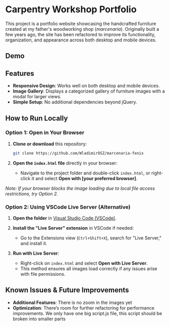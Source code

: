 
# Carpentry Workshop Portfolio

This project is a portfolio website showcasing the handcrafted furniture created at my father's woodworking shop (*marcenaria*). Originally built a few years ago, the site has been refactored to improve its functionality, organization, and appearance across both desktop and mobile devices.

## Demo


## Features

- **Responsive Design**: Works well on both desktop and mobile devices.
- **Image Gallery**: Displays a categorized gallery of furniture images with a modal for larger views.
- **Simple Setup**: No additional dependencies beyond jQuery.

## How to Run Locally

### Option 1: Open in Your Browser

1. **Clone or download** this repository:
   ```bash
   git clone https://github.com/WladimirOSZ/marcenaria-fenix
   ```

2. **Open the `index.html` file** directly in your browser:
   - Navigate to the project folder and double-click `index.html`, or right-click it and select **Open with [your preferred browser]**.

*Note: If your browser blocks the image loading due to local file access restrictions, try Option 2.*

### Option 2: Using VSCode Live Server (Alternative)

1. **Open the folder** in [Visual Studio Code (VSCode)](https://code.visualstudio.com/).

2. **Install the "Live Server" extension** in VSCode if needed:
   - Go to the Extensions view (`Ctrl+Shift+X`), search for "Live Server," and install it.

3. **Run with Live Server**:
   - Right-click on `index.html` and select **Open with Live Server**.
   - This method ensures all images load correctly if any issues arise with file permissions.

## Known Issues & Future Improvements

- **Additional Features**: There is no zoom in the images yet
- **Optimization**: There’s room for further refactoring for performance improvements. We only have one big script.js file, this script should be broken into smaller parts
